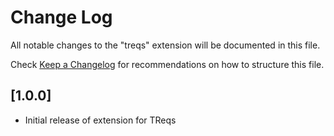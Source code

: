 # Change Log

All notable changes to the "treqs" extension will be documented in this file.

Check [Keep a Changelog](http://keepachangelog.com/) for recommendations on how to structure this file.

## [1.0.0]

- Initial release of extension for TReqs 